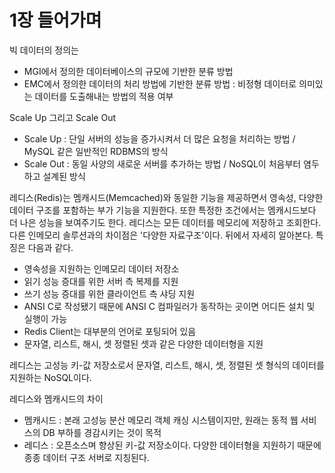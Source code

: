# 1장 들어가며

빅 데이터의 정의는 

* MGI에서 정의한 데이터베이스의 규모에 기반한 분류 방법
* EMC에서 정의한 데이터의 처리 방법에 기반한 분류 방법 : 비정형 데이터로 의미있는 데이터를 도출해내는 방법의 적용 여부



Scale Up 그리고 Scale Out

* Scale Up : 단일 서버의 성능을 증가시켜서 더 많은 요청을 처리하는 방법 / MySQL 같은 일반적인 RDBMS의 방식
* Scale Out : 동일 사양의 새로운 서버를 추가하는 방법 / NoSQL이 처음부터 염두하고 설계된 방식



 레디스(Redis)는 멤캐시드(Memcached)와 동일한 기능을 제공하면서 영속성, 다양한 데이터 구조를 포함하는 부가 기능을 지원한다. 또한 특정한 조건에서는 멤캐시드보다 더 나은 성능을 보여주기도 한다. 레디스는 모든 데이터를 메모리에 저장하고 조회한다. 다른 인메모리 솔루션과의 차이점은 '다양한 자료구조'이다. 뒤에서 자세히 알아본다. 특징은 다음과 같다.

* 영속성을 지원하는 인메모리 데이터 저장소
* 읽기 성능 증대를 위한 서버 측 복제를 지원
* 쓰기 성능 증대를 위한 클라이언트 측 샤딩 지원 
* ANSI C로 작성됐기 때문에 ANSI C 컴파일러가 동작하는 곳이면 어디든 설치 및 실행이 가능
* Redis Client는 대부분의 언어로 포팅되어 있음
* 문자열, 리스트, 해시, 셋 정렬된 셋과 같은 다양한 데이터형을 지원



레디스는 고성능 키-값 저장소로서 문자열, 리스트, 해시, 셋, 정렬된 셋 형식의 데이터를 지원하는 NoSQL이다.

레디스와 멤캐시드의 차이

* 멤캐시드 : 본래 고성능 분산 메모리 객체 캐싱 시스템이지만, 원래는 동적 웹 서비스의 DB 부하를 경감시키는 것이 목적
* 레디스 : 오픈소스며 향상된 키-값 저장소이다. 다양한 데이터형을 지원하기 때문에 종종 데이터 구조 서버로 지칭된다.